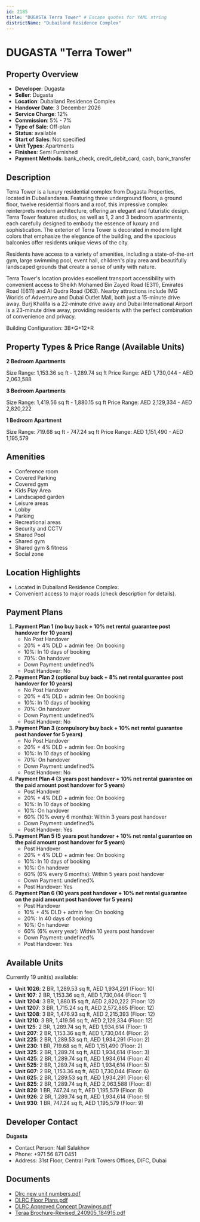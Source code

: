 ```yaml
---
id: 2185
title: "DUGASTA Terra Tower" # Escape quotes for YAML string
districtName: "Dubailand Residence Complex"
---
```


# DUGASTA "Terra Tower"

## Property Overview
- **Developer**: Dugasta
- **Seller**: Dugasta
- **Location**: Dubailand Residence Complex
- **Handover Date**: 3 December 2026
- **Service Charge**: 12%
- **Commission**: 5% - 7%
- **Type of Sale**: Off-plan
- **Status**: available
- **Start of Sales**: Not specified
- **Unit Types**: Apartments
- **Finishes**: Semi Furnished
- **Payment Methods**: bank_check, credit_debit_card, cash, bank_transfer

## Description
Terra Tower is a luxury residential complex from Dugasta Properties, located in Dubailandarea. Featuring three underground floors, a ground floor, twelve residential floors and a roof, this impressive complex reinterprets modern architecture, offering an elegant and futuristic design. Terra Tower features studios, as well as 1, 2 and 3 bedroom apartments, each carefully designed to embody the essence of luxury and sophistication. The exterior of Terra Tower is decorated in modern light colors that emphasize the elegance of the building, and the spacious balconies offer residents unique views of the city.

Residents have access to a variety of amenities, including a state-of-the-art gym, large swimming pool, event hall, children's play area and beautifully landscaped grounds that create a sense of unity with nature.

Terra Tower's location provides excellent transport accessibility with convenient access to Sheikh Mohamed Bin Zayed Road (E311), Emirates Road (E611) and Al Qudra Road (D63). Nearby attractions include IMG Worlds of Adventure and Dubai Outlet Mall, both just a 15-minute drive away. Burj Khalifa is a 22-minute drive away and Dubai International Airport is a 23-minute drive away, providing residents with the perfect combination of convenience and privacy.

Building Configuration: 3B+G+12+R

## Property Types & Price Range (Available Units)
**2 Bedroom Apartments**

Size Range: 1,153.36 sq ft - 1,289.74 sq ft
Price Range: AED 1,730,044 - AED 2,063,588

**3 Bedroom Apartments**

Size Range: 1,419.56 sq ft - 1,880.15 sq ft
Price Range: AED 2,129,334 - AED 2,820,222

**1 Bedroom Apartment**

Size Range: 719.68 sq ft - 747.24 sq ft
Price Range: AED 1,151,490 - AED 1,195,579

## Amenities
- Conference room
- Covered Parking
- Covered gym
- Kids Play Area
- Landscaped garden
- Leisure areas
- Lobby
- Parking
- Recreational areas
- Security and CCTV
- Shared Pool
- Shared gym
- Shared gym & fitness
- Social zone

## Location Highlights
- Located in Dubailand Residence Complex.
- Convenient access to major roads (check description for details).

## Payment Plans
1. **Payment Plan 1 (no buy back + 10% net rental guarantee post handover for 10 years)**
   - No Post Handover
   - 20% + 4% DLD + admin fee: On booking
   - 10%: In 10 days of booking
   - 70%: On handover
   - Down Payment: undefined%
   - Post Handover: No
2. **Payment Plan 2 (optional buy back + 8% net rental guarantee post handover for 10 years)**
   - No Post Handover
   - 20% + 4% DLD + admin fee: On booking
   - 10%: In 10 days of booking
   - 70%: On handover
   - Down Payment: undefined%
   - Post Handover: No
3. **Payment Plan 3 (compulsory buy back + 10% net rental guarantee post handover for 5 years)**
   - No Post Handover
   - 20% + 4% DLD + admin fee: On booking
   - 10%: In 10 days of booking
   - 70%: On handover
   - Down Payment: undefined%
   - Post Handover: No
4. **Payment Plan 4 (3 years post handover + 10% net rental guarantee on the paid amount post handover for 5 years)**
   - Post Handover
   - 20% + 4% DLD + admin fee: On booking
   - 10%: In 10 days of booking
   - 10%: On handover
   - 60% (10% every 6 months): Within 3 years post handover
   - Down Payment: undefined%
   - Post Handover: Yes
5. **Payment Plan 5 (5 years post handover + 10% net rental guarantee on the paid amount post handover for 5 years)**
   - Post Handover
   - 20% + 4% DLD + admin fee: On booking
   - 10%: In 10 days of booking
   - 10%: On handover
   - 60% (6% every 6 months): Within 5 years post handover
   - Down Payment: undefined%
   - Post Handover: Yes
6. **Payment Plan 6 (10 years post handover + 10% net rental guarantee on the paid amount post handover for 5 years)**
   - Post Handover
   - 10% + 4% DLD + admin fee: On booking
   - 20%: In 40 days of booking
   - 10%: On handover
   - 60% (6% every year): Within 10 years post handover
   - Down Payment: undefined%
   - Post Handover: Yes

## Available Units
Currently 19 unit(s) available:
- **Unit 1026**: 2 BR, 1,289.53 sq ft, AED 1,934,291 (Floor: 10)
- **Unit 107**: 2 BR, 1,153.36 sq ft, AED 1,730,044 (Floor: 1)
- **Unit 1204**: 3 BR, 1,880.15 sq ft, AED 2,820,222 (Floor: 12)
- **Unit 1207**: 3 BR, 1,715.24 sq ft, AED 2,572,865 (Floor: 12)
- **Unit 1208**: 3 BR, 1,476.93 sq ft, AED 2,215,393 (Floor: 12)
- **Unit 1210**: 3 BR, 1,419.56 sq ft, AED 2,129,334 (Floor: 12)
- **Unit 125**: 2 BR, 1,289.74 sq ft, AED 1,934,614 (Floor: 1)
- **Unit 207**: 2 BR, 1,153.36 sq ft, AED 1,730,044 (Floor: 2)
- **Unit 225**: 2 BR, 1,289.53 sq ft, AED 1,934,291 (Floor: 2)
- **Unit 230**: 1 BR, 719.68 sq ft, AED 1,151,490 (Floor: 2)
- **Unit 325**: 2 BR, 1,289.74 sq ft, AED 1,934,614 (Floor: 3)
- **Unit 425**: 2 BR, 1,289.74 sq ft, AED 1,934,614 (Floor: 4)
- **Unit 525**: 2 BR, 1,289.74 sq ft, AED 1,934,614 (Floor: 5)
- **Unit 607**: 2 BR, 1,153.36 sq ft, AED 1,730,044 (Floor: 6)
- **Unit 625**: 2 BR, 1,289.53 sq ft, AED 1,934,291 (Floor: 6)
- **Unit 825**: 2 BR, 1,289.74 sq ft, AED 2,063,588 (Floor: 8)
- **Unit 829**: 1 BR, 747.24 sq ft, AED 1,195,579 (Floor: 8)
- **Unit 926**: 2 BR, 1,289.74 sq ft, AED 1,934,614 (Floor: 9)
- **Unit 930**: 1 BR, 747.24 sq ft, AED 1,195,579 (Floor: 9)

## Developer Contact
**Dugasta**
- Contact Person: Nail Salakhov
- Phone: +971 56 871 0451
- Address: 31st Floor, Central Park Towers Offices, DIFC, Dubai

## Documents
- [Dlrc new unit numbers.pdf](https://cdn.geniemap.net/2024/07/24/DukRKQM1TF1frfGySHqIT2UTLtC81r6c7PSU5mMj.pdf)
- [DLRC Floor Plans.pdf](https://cdn.geniemap.net/2024/08/27/26v6dnXDE5Btr4929iqyjtHjbUu4LI7PLKKYrS1A.pdf)
- [DLRC Approved Concept Drawings.pdf](https://cdn.geniemap.net/2024/08/27/EMrBXoPOIF7ftMw6cWeHBXRE2ca5eq2DI2Tft8eH.pdf)
- [Teraa Brochure-Revised_240905_184915.pdf](https://cdn.geniemap.net/2024/09/09/6EUimqvGIxQkri3UPuCJMIn4uKBqW1bMrqDiU4tb.pdf)
